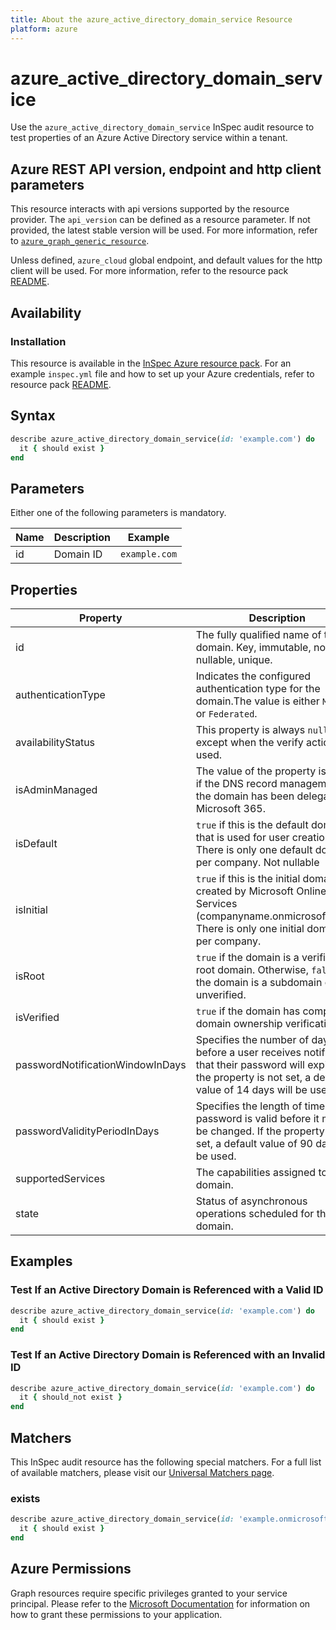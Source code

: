 ```yaml
---
title: About the azure_active_directory_domain_service Resource
platform: azure
---
```


# azure_active_directory_domain_service

Use the `azure_active_directory_domain_service` InSpec audit resource to test properties of an Azure Active Directory service within a tenant.

## Azure REST API version, endpoint and http client parameters

This resource interacts with api versions supported by the resource provider.
The `api_version` can be defined as a resource parameter.
If not provided, the latest stable version will be used.
For more information, refer to [`azure_graph_generic_resource`](azure_graph_generic_resource.md).

Unless defined, `azure_cloud` global endpoint, and default values for the http client will be used.
For more information, refer to the resource pack [README](../../README.md).

## Availability

### Installation

This resource is available in the [InSpec Azure resource pack](https://github.com/inspec/inspec-azure).
For an example `inspec.yml` file and how to set up your Azure credentials, refer to resource pack [README](../../README.md#Service-Principal).

## Syntax

```ruby
describe azure_active_directory_domain_service(id: 'example.com') do
  it { should exist }
end
```
## Parameters

Either one of the following parameters is mandatory.

| Name               | Description | Example |
|--------------------|-------------|---------|
| id                 | Domain ID   | `example.com` |

## Properties

| Property                      | Description                                                                   |
|-------------------------------|-------------------------------------------------------------------------------|
| id                            | The fully qualified name of the domain. Key, immutable, not nullable, unique. |
| authenticationType            | Indicates the configured authentication type for the domain.The value is either `Managed` or `Federated`. |
| availabilityStatus            | This property is always `null` except when the verify action is used.           |
| isAdminManaged                | The value of the property is `false` if the DNS record management of the domain has been delegated to Microsoft 365. |
| isDefault                     | `true` if this is the default domain that is used for user creation. There is only one default domain per company. Not nullable |
| isInitial                     | `true` if this is the initial domain created by Microsoft Online Services (companyname.onmicrosoft.com). There is only one initial domain per company. |
| isRoot                        | `true` if the domain is a verified root domain. Otherwise, `false` if the domain is a subdomain or unverified. |
| isVerified                    | `true` if the domain has completed domain ownership verification.               |
| passwordNotificationWindowInDays| Specifies the number of days before a user receives notification that their password will expire. If the property is not set, a default value of 14 days will be used. |
| passwordValidityPeriodInDays  | Specifies the length of time that a password is valid before it must be changed. If the property is not set, a default value of 90 days will be used. |
| supportedServices             | The capabilities assigned to the domain.                                      |
| state                         | Status of asynchronous operations scheduled for the domain.                   |

## Examples

### Test If an Active Directory Domain is Referenced with a Valid ID

```ruby
describe azure_active_directory_domain_service(id: 'example.com') do
  it { should exist }
end
```

### Test If an Active Directory Domain is Referenced with an Invalid ID

```ruby
describe azure_active_directory_domain_service(id: 'example.com') do
  it { should_not exist }
end
```

## Matchers

This InSpec audit resource has the following special matchers. For a full list of available matchers, please visit our [Universal Matchers page](https://www.inspec.io/docs/reference/matchers/).

### exists

```ruby
describe azure_active_directory_domain_service(id: 'example.onmicrosoft.com') do
  it { should exist }
end
```
## Azure Permissions

Graph resources require specific privileges granted to your service principal.
Please refer to the [Microsoft Documentation](https://docs.microsoft.com/en-us/azure/active-directory/develop/active-directory-integrating-applications#updating-an-application) for information on how to grant these permissions to your application.